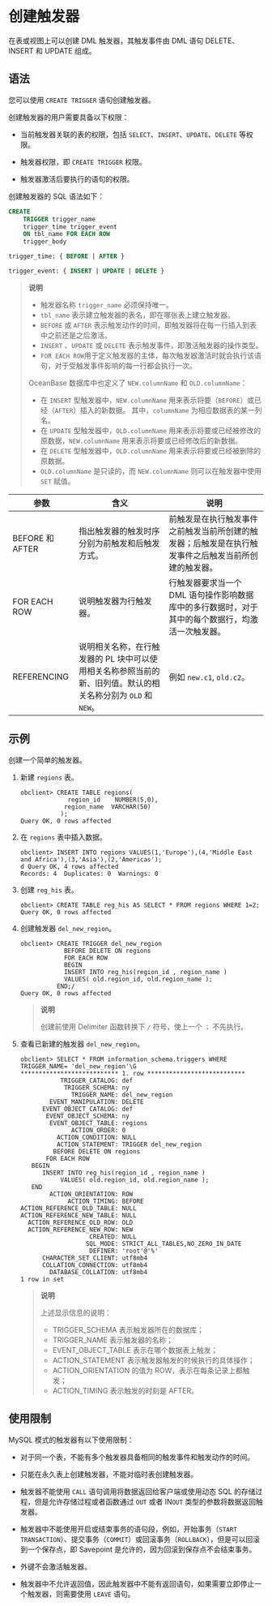 # 创建触发器

在表或视图上可以创建 DML 触发器，其触发事件由 DML 语句 DELETE、INSERT 和 UPDATE 组成。

## 语法

您可以使用 `CREATE TRIGGER` 语句创建触发器。

创建触发器的用户需要具备以下权限：

* 当前触发器关联的表的权限，包括 `SELECT`、`INSERT`、`UPDATE`、`DELETE` 等权限。

* 触发器权限，即 `CREATE TRIGGER` 权限。

* 触发器激活后要执行的语句的权限。

创建触发器的 SQL 语法如下：

```sql
CREATE
    TRIGGER trigger_name
    trigger_time trigger_event
    ON tbl_name FOR EACH ROW
    trigger_body

trigger_time: { BEFORE | AFTER }

trigger_event: { INSERT | UPDATE | DELETE }
```

> **说明**
>
> * 触发器名称 `trigger_name` 必须保持唯一。
> * `tbl_name` 表示建立触发器的表名，即在哪张表上建立触发器。
> * `BEFORE` 或 `AFTER` 表示触发动作的时间，即触发器将在每一行插入到表中之前还是之后激活。
> * `INSERT` 、`UPDATE` 或 `DELETE` 表示触发事件，即激活触发器的操作类型。
> * `FOR EACH ROW`用于定义触发器的主体，每次触发器激活时就会执行该语句，对于受触发事件影响的每一行都会执行一次。
>
> OceanBase 数据库中也定义了 `NEW.columnName` 和 `OLD.columnName`：
>
> * 在 `INSERT` 型触发器中，`NEW.columnName` 用来表示将要（`BEFORE`）或已经（`AFTER`）插入的新数据。
>   其中，`columnName` 为相应数据表的某一列名。
> * 在 `UPDATE` 型触发器中，`OLD.columnName` 用来表示将要或已经被修改的原数据，`NEW.columnName` 用来表示将要或已经修改后的新数据。
> * 在 `DELETE` 型触发器中，`OLD.columnName` 用来表示将要或已经被删除的原数据。
> * `OLD.columnName` 是只读的，而 `NEW.columnName` 则可以在触发器中使用 `SET` 赋值。

|     **参数**     |                             **含义**                              |                       **说明**                        |
|----------------|-----------------------------------------------------------------|-----------------------------------------------------|
| BEFORE 和 AFTER | 指出触发器的触发时序分别为前触发和后触发方式。                                         | 前触发是在执行触发事件之前触发当前所创建的触发器；后触发是在执行触发事件之后触发当前所创建的触发器。  |
| FOR EACH ROW   | 说明触发器为行触发器。                                                     | 行触发器要求当一个 DML 语句操作影响数据库中的多行数据时，对于其中的每个数据行，均激活一次触发器。 |
| REFERENCING    | 说明相关名称，在行触发器的 PL 块中可以使用相关名称参照当前的新、旧列值。默认的相关名称分别为 `OLD` 和 `NEW`。 | 例如 `new.c1`, `old.c2`。                              |

## 示例

创建一个简单的触发器。

1. 新建 `regions` 表。

   ```unknow
   obclient> CREATE TABLE regions(
                region_id    NUMBER(5,0),
               region_name  VARCHAR(50)
              );
   Query OK, 0 rows affected
   ```

2. 在 `regions` 表中插入数据。

   ```unknow
   obclient> INSERT INTO regions VALUES(1,'Europe'),(4,'Middle East and Africa'),(3,'Asia'),(2,'Americas');
   d Query OK, 4 rows affected 
   Records: 4  Duplicates: 0  Warnings: 0
   ```

3. 创建 `reg_his` 表。

   ```unknow
   obclient> CREATE TABLE reg_his AS SELECT * FROM regions WHERE 1=2;
   Query OK, 0 rows affected
   ```

4. 创建触发器 `del_new_region`。

   ```unknow
   obclient> CREATE TRIGGER del_new_region
               BEFORE DELETE ON regions
               FOR EACH ROW
               BEGIN
               INSERT INTO reg_his(region_id , region_name )
               VALUES( old.region_id, old.region_name );
             END;/
   Query OK, 0 rows affected 
   ```

   > **说明**
   >
   > 创建前使用 Delimiter 函数转换下 `/` 符号，使上一个 `；` 不先执行。

5. 查看已新建的触发器 `del_new_region`。

   ```unknow
   obclient> SELECT * FROM information_schema.triggers WHERE TRIGGER_NAME= 'del_new_region'\G
   *************************** 1. row ***************************
              TRIGGER_CATALOG: def
               TRIGGER_SCHEMA: ny
                 TRIGGER_NAME: del_new_region
           EVENT_MANIPULATION: DELETE
         EVENT_OBJECT_CATALOG: def
          EVENT_OBJECT_SCHEMA: ny
           EVENT_OBJECT_TABLE: regions
                 ACTION_ORDER: 0
             ACTION_CONDITION: NULL
             ACTION_STATEMENT: TRIGGER del_new_region
            BEFORE DELETE ON regions
          FOR EACH ROW
      BEGIN
         INSERT INTO reg_his(region_id , region_name )
              VALUES( old.region_id, old.region_name );
      END
           ACTION_ORIENTATION: ROW
                ACTION_TIMING: BEFORE
   ACTION_REFERENCE_OLD_TABLE: NULL
   ACTION_REFERENCE_NEW_TABLE: NULL
     ACTION_REFERENCE_OLD_ROW: OLD
     ACTION_REFERENCE_NEW_ROW: NEW
                      CREATED: NULL
                     SQL_MODE: STRICT_ALL_TABLES,NO_ZERO_IN_DATE
                      DEFINER: 'root'@'%'
         CHARACTER_SET_CLIENT: utf8mb4
         COLLATION_CONNECTION: utf8mb4
           DATABASE_COLLATION: utf8mb4
   1 row in set
   ```

   > **说明**
   >
   > 上述显示信息的说明：
   >
   > * TRIGGER_SCHEMA 表示触发器所在的数据库；
   > * TRIGGER_NAME 表示触发器的名称；
   > * EVENT_OBJECT_TABLE 表示在哪个数据表上触发；
   > * ACTION_STATEMENT 表示触发器触发的时候执行的具体操作；
   > * ACTION_ORIENTATION 的值为 ROW，表示在每条记录上都触发；
   > * ACTION_TIMING 表示触发的时刻是 AFTER。

## 使用限制

MySQL 模式的触发器有以下使用限制：

* 对于同一个表，不能有多个触发器具备相同的触发事件和触发动作的时间。

* 只能在永久表上创建触发器，不能对临时表创建触发器。

* 触发器不能使用 `CALL` 语句调用将数据返回给客户端或使用动态 SQL 的存储过程，但是允许存储过程或者函数通过 `OUT` 或者 IN`OUT` 类型的参数将数据返回触发器。

* 触发器中不能使用开启或结束事务的语句段，例如，开始事务（`START TRANSACTION`）、提交事务（`COMMIT`）或回滚事务（`ROLLBACK`），但是可以回滚到一个保存点，即 Savepoint 是允许的，因为回滚到保存点不会结束事务。

* 外键不会激活触发器。

* 触发器中不允许返回值，因此触发器中不能有返回语句，如果需要立即停止一个触发器，则需要使用 `LEAVE` 语句。
